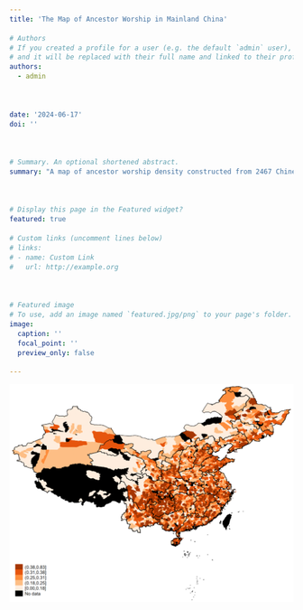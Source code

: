 ```yaml
---
title: 'The Map of Ancestor Worship in Mainland China'

# Authors
# If you created a profile for a user (e.g. the default `admin` user), write the username (folder name) here
# and it will be replaced with their full name and linked to their profile.
authors:
  - admin



date: '2024-06-17'
doi: ''



# Summary. An optional shortened abstract.
summary: "A map of ancestor worship density constructed from 2467 Chinese county gazetteers"



# Display this page in the Featured widget?
featured: true

# Custom links (uncomment lines below)
# links:
# - name: Custom Link
#   url: http://example.org



# Featured image
# To use, add an image named `featured.jpg/png` to your page's folder.
image:
  caption: ''
  focal_point: ''
  preview_only: false

---
```

![Ancestor Worship](featured.png)

